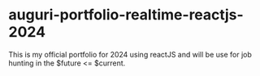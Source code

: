 # auguri-portfolio-realtime-reactjs-2024
This is my official portfolio for 2024 using reactJS and will be use for job hunting in the $future &lt;= $current.
